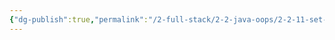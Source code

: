 ```yaml
---
{"dg-publish":true,"permalink":"/2-full-stack/2-2-java-oops/2-2-11-set-interface-collection/","noteIcon":""}
---
```


